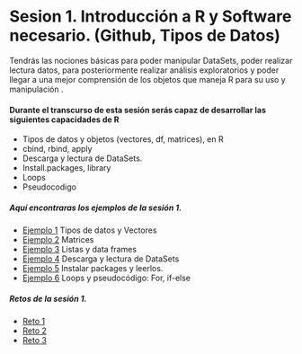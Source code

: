 # Sesion 1. Introducción a R y Software necesario. (Github, Tipos de Datos)

Tendrás las nociones básicas para poder manipular DataSets, poder realizar lectura datos, para posteriormente realizar análisis exploratorios y poder llegar a una mejor comprensión de los objetos que maneja R para su uso y manipulación .


#### Durante el transcurso de esta sesión serás capaz de desarrollar las siguientes capacidades de R 

- Tipos de datos y objetos (vectores, df, matrices), en R
- cbind, rbind, apply
- Descarga y lectura de DataSets.
- Install.packages, library
- Loops
- Pseudocodigo


##### Aquí encontraras los ejemplos de la sesión 1.

- [Ejemplo 1](https://github.com/ecoronadoj/Sesion_1/tree/main/Ejemplo_01) Tipos de datos y Vectores
- [Ejemplo 2](https://github.com/ecoronadoj/Sesion_1/tree/main/Ejemplo_02) Matrices
- [Ejemplo 3](https://github.com/ecoronadoj/Sesion_1/tree/main/Ejemplo_03) Listas y data frames
- [Ejemplo 4](https://github.com/ecoronadoj/Sesion_1/tree/main/Ejemplo_04) Descarga y lectura de DataSets
- [Ejemplo 5](https://github.com/ecoronadoj/Sesion_1/tree/main/Ejemplo_05) Instalar packages y leerlos.
- [Ejemplo 6](https://github.com/ecoronadoj/Sesion_1/tree/main/Ejemplo_06) Loops y pseudocódigo: For, if-else

##### Retos de la sesión 1.

- [Reto 1](https://github.com/ecoronadoj/Sesion_1/tree/main/Reto_1)
- [Reto 2]()
- [Reto 3]()
